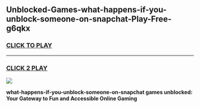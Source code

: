 
## Unblocked-Games-what-happens-if-you-unblock-someone-on-snapchat-Play-Free-g6qkx
<h3>
<a href="https://premium76.site?title=what-happens-if-you-unblock-someone-on-snapchat&ref=12A">CLICK TO PLAY</a></h3>
<hr>

<h3>
<a href="https://premium76.site?title=what-happens-if-you-unblock-someone-on-snapchat&ref=12A">CLICK 2 PLAY</a>
  
</h3>

<a href="https://premium76.site?title=what-happens-if-you-unblock-someone-on-snapchat&ref=12A"><img src="https://clearcache.store/games.png"></a>


**what-happens-if-you-unblock-someone-on-snapchat games unblocked: Your Gateway to Fun and Accessible Online Gaming**
